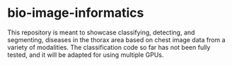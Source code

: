 # bio-image-informatics
This repository is meant to showcase classifying, detecting, and segmenting, diseases in the thorax area based on chest image data from a variety of modalities. The classification code so far has not been fully tested, and it will be adapted for using multiple GPUs.
